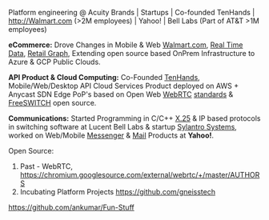 Platform engineering @ Acuity Brands | Startups | Co-founded TenHands | http://Walmart.com (>2M employees) | Yahoo! | Bell Labs (Part of AT&T >1M employees)

**eCommerce:** Drove Changes in Mobile & Web [Walmart.com](https://www.walmart.com/), [Real Time Data](https://www.confluent.io/blog/apache-kafka-item-setup/), [Retail Graph](https://medium.com/walmartlabs/retail-graph-walmarts-product-knowledge-graph-6ef7357963bc), Extending open source based OnPrem Infrastructure to Azure & GCP Public Clouds.

**API Product & Cloud Computing:** Co-Founded [TenHands](https://twitter.com/an1kumar/status/277200713728274433?s=20), Mobile/Web/Desktop API Cloud Services Product deployed on AWS + Anycast SDN Edge PoP's based on Open Web [WebRTC](https://webrtc.org/) [standards](https://twitter.com/ietf/status/1354071004058951682) & [FreeSWITCH](https://freeswitch.org/) open source. 

**Communications:** Started Programming in C/C++ [X.25](https://en.wikipedia.org/wiki/X.25) & IP based protocols in switching software at Lucent Bell Labs & startup [Sylantro Systems](https://www.linkedin.com/company/sylantro-systems/about/), worked on Web/Mobile [Messenger](https://en.wikipedia.org/wiki/Yahoo!_Messenger) & [Mail](https://en.wikipedia.org/wiki/Yahoo!_Mail) Products at **Yahoo!**.

Open Source:
1. Past - WebRTC, https://chromium.googlesource.com/external/webrtc/+/master/AUTHORS
2. Incubating Platform Projects https://github.com/gneisstech 

https://github.com/ankumar/Fun-Stuff 

<!--
**ankumar/ankumar** is a ✨ _special_ ✨ repository because its `README.md` (this file) appears on your GitHub profile.

Here are some ideas to get you started:

- 🔭 I’m currently working on ...
- 🌱 I’m currently learning ...
- 👯 I’m looking to collaborate on ...
- 🤔 I’m looking for help with ...
- 💬 Ask me about ...
- 📫 How to reach me: ...
- 😄 Pronouns: ...
- ⚡ Fun fact: ...
-->
